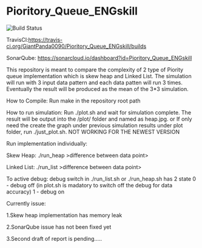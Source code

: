 # Pioritory_Queue_ENGskill
![Build Status](https://travis-ci.org/GiantPanda0090/Pioritory_Queue_ENGskill.svg?branch=master)

TravisCI:https://travis-ci.org/GiantPanda0090/Pioritory_Queue_ENGskill/builds

SonarQube: https://sonarcloud.io/dashboard?id=Pioritory_Queue_ENGskill

This repository is meant to compare the complexity of 2 type of Piority queue implementation which is skew heap and Linked List. The simulation will run with 3 input data pattern and each data patten will run 3 times. Eventually the result will be produced as the mean of the 3*3 simulation. 

How to Compile:
Run make in the repository root path

How to run simulation:
Run ./plot.sh <number of item> <difference between data point> and wait for simulation complete. The result will be output into the /plot/ folder and named as heap.jpg.
or
If only need the create the graph under previous  simulation results under plot folder, run ./just_plot.sh. NOT WORKING FOR THE NEWEST VERSION

Run implementation individually:

Skew Heap:
./run_heap <number of item> >difference between data point> <debug switch>
  
Linked List:
./run_list <number of item> >difference between data point> <debug switch>
  

To active debug:
debug switch in ./run_list.sh or ./run_heap.sh has 2 state
0 - debug off (in plot.sh is madatory to switch off the debug for data accuracy)
1 - debug on

Currently issue:

1.Skew heap implementation has memory leak

2.SonarQube issue has not been fixed yet

3.Second draft of report is pending..... 

